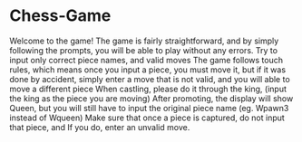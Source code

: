 # Chess-Game
Welcome to the game!
The game is fairly straightforward, and by simply following the prompts, you will be able to play without any errors. 
Try to input only correct piece names, and valid moves
The game follows touch rules, which means once you input a piece, you must move it, but if it was done by accident, simply enter a move that is not valid, and you will able to move a different piece
When castling, please do it through the king, (input the king as the piece you are moving)
After promoting, the display will show Queen, but you will still have to input the original piece name (eg. Wpawn3 instead of Wqueen)
Make sure that once a piece is captured, do not input that piece, and If you do, enter an unvalid move.
